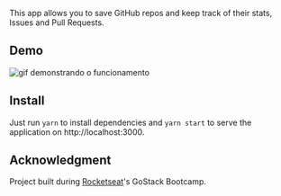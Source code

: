 This app allows you to save GitHub repos and keep track of their stats, Issues and Pull Requests.

## Demo

![gif demonstrando o funcionamento](.github/github-explorer.gif "Demonstração do funcionamento")

## Install

Just run `yarn` to install dependencies and `yarn start` to serve the application 
on http://localhost:3000.

## Acknowledgment

Project built during [Rocketseat](https://rocketseat.com.br/)'s GoStack Bootcamp.
